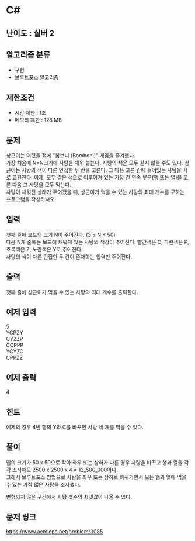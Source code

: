 # C#

## 난이도 : 실버 2

## 알고리즘 분류
  - 구현
  - 브루트포스 알고리즘

## 제한조건
  - 시간 제한 : 1초
  - 메모리 제한 : 128 MB

## 문제
상근이는 어렸을 적에 "봄보니 (Bomboni)" 게임을 즐겨했다.<br/>
가장 처음에 N×N크기에 사탕을 채워 놓는다. 사탕의 색은 모두 같지 않을 수도 있다. 상근이는 사탕의 색이 다른 인접한 두 칸을 고른다. 그 다음 고른 칸에 들어있는 사탕을 서로 교환한다. 이제, 모두 같은 색으로 이루어져 있는 가장 긴 연속 부분(행 또는 열)을 고른 다음 그 사탕을 모두 먹는다.<br/>
사탕이 채워진 상태가 주어졌을 때, 상근이가 먹을 수 있는 사탕의 최대 개수를 구하는 프로그램을 작성하시오.<br/>


## 입력
첫째 줄에 보드의 크기 N이 주어진다. (3 ≤ N ≤ 50)<br/>
다음 N개 줄에는 보드에 채워져 있는 사탕의 색상이 주어진다. 빨간색은 C, 파란색은 P, 초록색은 Z, 노란색은 Y로 주어진다.<br/>
사탕의 색이 다른 인접한 두 칸이 존재하는 입력만 주어진다.<br/>


## 출력
첫째 줄에 상근이가 먹을 수 있는 사탕의 최대 개수를 출력한다.<br/>


## 예제 입력
5<br/>
YCPZY<br/>
CYZZP<br/>
CCPPP<br/>
YCYZC<br/>
CPPZZ<br/>


## 예제 출력
4<br/>


## 힌트
예제의 경우 4번 행의 Y와 C를 바꾸면 사탕 네 개를 먹을 수 있다.<br/>


## 풀이
맵의 크기가 50 x 50으로 작아 좌우 또는 상하가 다른 경우 사탕을 바꾸고 행과 열을 각각 조사해도 2500 x 2500 x 4 = 12_500_000이다.<br/>
그래서 브루트포스 방법으로 사탕을 좌우 또는 상하로 바꿔가면서 모든 행과 열에 먹을 수 있는 가장 많은 사탕을 조사했다.<br/>


변형되지 않은 구간에서 사탕 갯수의 최댓값이 나올 수 있다.<br/>



## 문제 링크
https://www.acmicpc.net/problem/3085